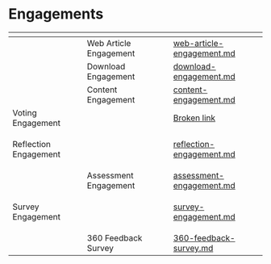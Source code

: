 # Engagements



<table data-view="cards"><thead><tr><th></th><th></th><th></th><th data-hidden data-card-target data-type="content-ref"></th></tr></thead><tbody><tr><td></td><td>Web Article Engagement</td><td></td><td><a href="web-article-engagement.md">web-article-engagement.md</a></td></tr><tr><td></td><td>Download Engagement</td><td></td><td><a href="download-engagement.md">download-engagement.md</a></td></tr><tr><td></td><td>Content Engagement</td><td></td><td><a href="content-engagement.md">content-engagement.md</a></td></tr><tr><td>Voting Engagement</td><td></td><td></td><td><a href="broken-reference">Broken link</a></td></tr><tr><td><p></p><p>Reflection Engagement </p></td><td></td><td></td><td><a href="reflection-engagement.md">reflection-engagement.md</a></td></tr><tr><td></td><td>Assessment Engagement </td><td></td><td><a href="assessment-engagement.md">assessment-engagement.md</a></td></tr><tr><td><p></p><p>Survey Engagement </p></td><td></td><td></td><td><a href="survey-engagement.md">survey-engagement.md</a></td></tr><tr><td></td><td>360 Feedback Survey</td><td></td><td><a href="360-feedback-survey.md">360-feedback-survey.md</a></td></tr></tbody></table>
